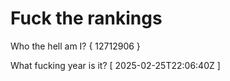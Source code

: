 # Fuck the rankings

Who the hell am I?
{ 12712906 }

What fucking year is it?
[ 2025-02-25T22:06:40Z ]
